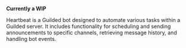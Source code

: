 **Currently a WIP**

Heartbeat is a Guilded bot designed to automate various tasks within a Guilded server. It includes functionality for scheduling and sending announcements to specific channels, retrieving message history, and handling bot events.

